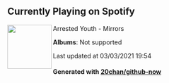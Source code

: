 ## Currently Playing on Spotify

[<img align="left" width="100" src="https://i.scdn.co/image/ab67616d0000b2737a8175dee5193bb99862f33c">](https://open.spotify.com/album/4fu1vGlLFL0UVFnqZh6OB1)

Arrested Youth - Mirrors

**Albums**: Not supported

Last updated at 03/03/2021 19:54

#### Generated with [20chan/github-now](https://github.com/20chan/github-now)


<!--
**20chan/20chan** is a ✨ _special_ ✨ repository because its `README.md` (this file) appears on your GitHub profile.

Here are some ideas to get you started:

- 🔭 I’m currently working on ...
- 🌱 I’m currently learning ...
- 👯 I’m looking to collaborate on ...
- 🤔 I’m looking for help with ...
- 💬 Ask me about ...
- 📫 How to reach me: ...
- 😄 Pronouns: ...
- ⚡ Fun fact: ...
-->
